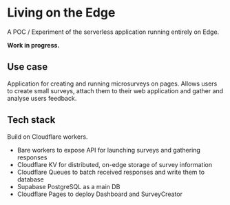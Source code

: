 # Living on the Edge

A POC / Experiment of the serverless application running entirely on Edge.

**Work in progress.**

## Use case

Application for creating and running microsurveys on pages. Allows users to create small surveys, attach them to their web application and gather and analyse users feedback.

## Tech stack

Build on Cloudflare workers.

-   Bare workers to expose API for launching surveys and gathering responses
-   Cloudflare KV for distributed, on-edge storage of survey information
-   Cloudflare Queues to batch received responses and write them to database
-   Supabase PostgreSQL as a main DB
-   Cloudflare Pages to deploy Dashboard and SurveyCreator
